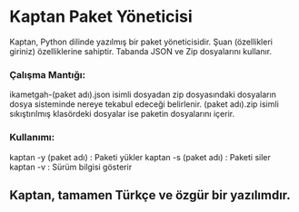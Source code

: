 # Kaptan Paket Yöneticisi

Kaptan, Python dilinde yazılmış bir paket yöneticisidir.
Şuan (özellikleri giriniz) özelliklerine sahiptir.
Tabanda JSON ve Zip dosyalarını kullanır.

### Çalışma Mantığı:
ikametgah-(paket adı).json isimli dosyadan zip dosyasındaki dosyaların dosya sisteminde nereye tekabul edeceği belirlenir.
(paket adı).zip isimli sıkıştırılmış klasördeki dosyalar ise paketin dosyalarını içerir.

### Kullanımı:
kaptan -y (paket adı) : Paketi yükler
kaptan -s (paket adı) : Paketi siler
kaptan -v             : Sürüm bilgisi gösterir

## Kaptan, tamamen Türkçe ve özgür bir yazılımdır.
